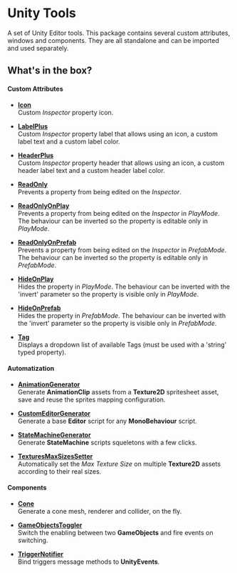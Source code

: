 # Unity Tools

A set of Unity Editor tools.
This package contains several custom attributes, windows and components. They are all standalone and can be imported and used separately.

## What's in the box?

#### Custom Attributes


- [**Icon**](/Assets/KevinCastejon/UnityTools/Documentation/Attributes/Icon/readme.md)</BR>
Custom *Inspector* property icon.

- [**LabelPlus**](/Assets/KevinCastejon/UnityTools/Documentation/Attributes/LabelPlus/readme.md)</BR>
Custom *Inspector* property label that allows using an icon, a custom label text and a custom label color.

- [**HeaderPlus**](/Assets/KevinCastejon/UnityTools/Documentation/Attributes/HeaderPlus/readme.md)</BR>
Custom *Inspector* property header that allows using an icon, a custom header label text and a custom header label color.

- [**ReadOnly**](/Assets/KevinCastejon/UnityTools/Documentation/Attributes/ReadOnly/readme.md)</BR>
Prevents a property from being edited on the *Inspector*.

- [**ReadOnlyOnPlay**](/Assets/KevinCastejon/UnityTools/Documentation/Attributes/ReadOnlyOnPlay/readme.md)</BR>
Prevents a property from being edited on the *Inspector* in *PlayMode*. The behaviour can be inverted so the property is editable only in *PlayMode*.

- [**ReadOnlyOnPrefab**](/Assets/KevinCastejon/UnityTools/Documentation/Attributes/ReadOnlyOnPrefab/readme.md)</BR>
Prevents a property from being edited on the *Inspector* in *PrefabMode*. The behaviour can be inverted so the property is editable only in *PrefabMode*.

- [**HideOnPlay**](/Assets/KevinCastejon/UnityTools/Documentation/Attributes/HideOnPlay/readme.md)</BR>
Hides the property in *PlayMode*. The behaviour can be inverted with the 'invert' parameter so the property is visible only in *PlayMode*.

- [**HideOnPrefab**](/Assets/KevinCastejon/UnityTools/Documentation/Attributes/HideOnPrefab/readme.md)</BR>
Hides the property in *PrefabMode*. The behaviour can be inverted with the 'invert' parameter so the property is visible only in *PrefabMode*.

- [**Tag**](/Assets/KevinCastejon/UnityTools/Documentation/Attributes/Tag/readme.md)</BR>
Displays a dropdown list of available Tags (must be used with a 'string' typed property).

#### Automatization


- [**AnimationGenerator**](/Assets/KevinCastejon/UnityTools/Documentation/Automatization/AnimationGenerator/readme.md)</BR>
Generate **AnimationClip** assets from a **Texture2D** spritesheet asset, save and reuse the sprites mapping configuration.

- [**CustomEditorGenerator**](/Assets/KevinCastejon/UnityTools/Documentation/Automatization/CustomEditorGenerator/readme.md)</BR>
Generate a base **Editor** script for any **MonoBehaviour** script.

- [**StateMachineGenerator**](/Assets/KevinCastejon/UnityTools/Documentation/Automatization/StateMachineGenerator/readme.md)</BR>
Generate **StateMachine** scripts squeletons with a few clicks.

- [**TexturesMaxSizesSetter**](/Assets/KevinCastejon/UnityTools/Documentation/Automatization/TexturesMaxSizesSetter/readme.md)</BR>
Automatically set the *Max Texture Size* on multiple **Texture2D** assets according to their real sizes.

#### Components


- [**Cone**](/Assets/KevinCastejon/UnityTools/Documentation/Components/Cone/readme.md)</BR>
Generate a cone mesh, renderer and collider, on the fly.

- [**GameObjectsToggler**](/Assets/KevinCastejon/UnityTools/Documentation/Components/GameObjectsToggler/readme.md)</BR>
Switch the enabling between two **GameObjects** and fire events on switching.

- [**TriggerNotifier**](/Assets/KevinCastejon/UnityTools/Documentation/Components/TriggerNotifier/readme.md)</BR>
Bind triggers message methods to **UnityEvents**.
